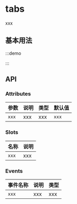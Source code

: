# tabs

xxx

## 基本用法

:::demo



:::

## API

### Attributes

| 参数  | 说明 | 类型 | 默认值 | 
| ----- | ---- | ---- | ------ | 
| `xxx` | xxx  | xxx  | `xxx`  | 

### Slots

| 名称  | 说明 |
| ----- | ---- |
| `xxx` | xxx  |

### Events

| 事件名称 | 说明 | 类型 |
| -------- | ---- | -------- |
| `xxx`    | xxx  | xxx      |
